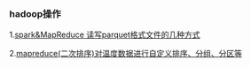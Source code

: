 ### hadoop操作

1.[spark&MapReduce 读写parquet格式文件的几种方式](https://github.com/yueyuanyang/knowledge/blob/master/hadoop/operation/part1.md)

2.[mapreduce(二次排序)对温度数据进行自定义排序、分组、分区等](https://github.com/yueyuanyang/knowledge/blob/master/hadoop/operation/part2.md)



